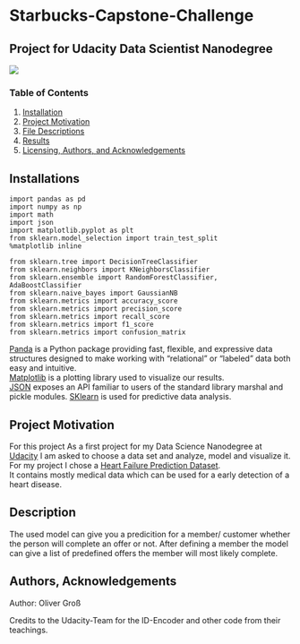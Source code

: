 # Starbucks-Capstone-Challenge
## Project for Udacity Data Scientist Nanodegree
![](https://upload.wikimedia.org/wikipedia/commons/3/3b/Udacity_logo.png)

### Table of Contents

1. [Installation](#installation)
2. [Project Motivation](#motivation)
3. [File Descriptions](#files)
4. [Results](#results)
5. [Licensing, Authors, and Acknowledgements](#licensing)

## Installations <a name="installation"></a>
```
import pandas as pd
import numpy as np
import math
import json
import matplotlib.pyplot as plt
from sklearn.model_selection import train_test_split
%matplotlib inline

from sklearn.tree import DecisionTreeClassifier
from sklearn.neighbors import KNeighborsClassifier
from sklearn.ensemble import RandomForestClassifier, AdaBoostClassifier
from sklearn.naive_bayes import GaussianNB
from sklearn.metrics import accuracy_score
from sklearn.metrics import precision_score
from sklearn.metrics import recall_score
from sklearn.metrics import f1_score
from sklearn.metrics import confusion_matrix
```
[Panda](https://en.wikipedia.org/wiki/Pandas_(software)) is a Python package providing fast, flexible, and expressive data structures designed to make working with “relational” or “labeled” data both easy and intuitive. <br>
[Matplotlib](https://en.wikipedia.org/wiki/Matplotlib) is a plotting library used to visualize our results. <br>
[JSON](https://docs.python.org/3/library/json.html) exposes an API familiar to users of the standard library marshal and pickle modules.
[SKlearn](https://scikit-learn.org/stable/) is used for predictive data analysis. <br>
## Project Motivation <a name="motivation"></a>
For this project
As a first project for my Data Science Nanodegree at [Udacity](https://www.udacity.com/school-of-data-science) I am asked to choose a data set and analyze, model and visualize it. For my project I chose a [Heart Failure Prediction Dataset](https://www.kaggle.com/fedesoriano/heart-failure-prediction). <br>
It contains mostly medical data which can be used for a early detection of a heart disease.

## Description
The used model can give you a predicition for a member/ customer whether the person will complete an offer or not.
After defining a member the model can give a list of predefined offers the member will most likely complete.

## Authors, Acknowledgements

Author: Oliver Groß

Credits to the Udacity-Team for the ID-Encoder and other code from their teachings.
